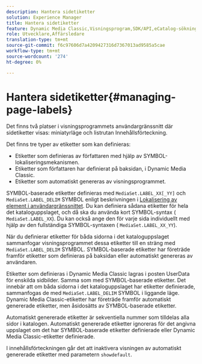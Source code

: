 ```yaml
---
description: Hantera sidetiketter
solution: Experience Manager
title: Hantera sidetiketter
feature: Dynamic Media Classic,Visningsprogram,SDK/API,eCatalog-sökning
role: Utvecklare,Affärsledare
translation-type: tm+mt
source-git-commit: f6c97606d7a4209427316d7367013ad9585a5cae
workflow-type: tm+mt
source-wordcount: '274'
ht-degree: 0%

---
```



# Hantera sidetiketter{#managing-page-labels}

Det finns två platser i visningsprogrammets användargränssnitt där sidetiketter visas: miniatyrläge och listrutan Innehållsförteckning.

Det finns tre typer av etiketter som kan definieras:

* Etiketter som definieras av författaren med hjälp av SYMBOL-lokaliseringsmekanismen.
* Etiketter som författaren har definierat på baksidan, i Dynamic Media Classic.
* Etiketter som automatiskt genereras av visningsprogrammet.

SYMBOL-baserade etiketter definieras med `MediaSet.LABEL_XX[_YY]` och `MediaSet.LABEL_DELIM` SYMBOL enligt beskrivningen i [Lokalisering av element i användargränssnittet](../../c-html5-s7-aem-asset-viewers/c-html5-20-ecatalog-viewer-about/c-html5-20-ecatalog-viewer-localization.md#concept-cbfc39344c494eb7b9f6a272cff0cc74). Du kan definiera sådana etiketter för hela det kataloguppslaget, och då ska du använda kort SYMBOL-syntax ( `MediaSet.LABEL_XX`). Du kan också ange den för varje sida individuellt med hjälp av den fullständiga SYMBOL-syntaxen ( `MediaSet.LABEL_XX_YY`).

När du definierar etiketter för båda sidorna i det kataloguppslaget sammanfogar visningsprogrammet dessa etiketter till en sträng med `MediaSet.LABEL_DELIM` SYMBOL. SYMBOL-baserade etiketter har företräde framför etiketter som definieras på baksidan eller automatiskt genereras av användaren.

Etiketter som definieras i Dynamic Media Classic lagras i posten UserData för enskilda sidbilder. Samma som med SYMBOL-baserade etiketter. Det innebär att om båda sidorna i det kataloguppslaget har etiketter definierade, sammanfogas de med `MediaSet.LABEL_DELIM` SYMBOL i liggande läge. Dynamic Media Classic-etiketter har företräde framför automatiskt genererade etiketter, men åsidosätts av SYMBOL-baserade etiketter.

Automatiskt genererade etiketter är sekventiella nummer som tilldelas alla sidor i katalogen. Automatiskt genererade etiketter ignoreras för det angivna uppslaget om det har SYMBOL-baserade etiketter definierade eller Dynamic Media Classic-etiketter definierade.

I innehållsförteckningen går det att inaktivera visningen av automatiskt genererade etiketter med parametern `showdefault`.
